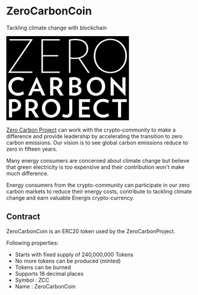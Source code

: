 # ZeroCarbonCoin

Tackling climate change with blockchain

![Energis Token](energis.png)

[Zero Carbon Project][ZeroCarbonProject Link] can work with the crypto-community to make a difference and provide leadership by accelerating the transition to zero carbon emissions. Our vision is to see global carbon emissions reduce to zero in fifteen years.

Many energy consumers are concerned about climate change but believe that green electricity is too expensive and their contribution won't make much difference.

Energy consumers from the crypto-community can participate in our zero carbon markets to reduce their energy costs, contribute to tackling climate change and earn valuable Energis crypto-currency.

## Contract

ZeroCarbonCoin is an ERC20 token used by the ZeroCarbonProject.

Following properties:

* Starts with fixed supply of 240,000,000 Tokens
* No more tokens can be produced (minted)
* Tokens can be burned
* Supports 18 decimal places
* Symbol : ZCC
* Name : ZeroCarbonCoin

[ZeroCarbonProject Link]: https://www.zerocarbonproject.com/
